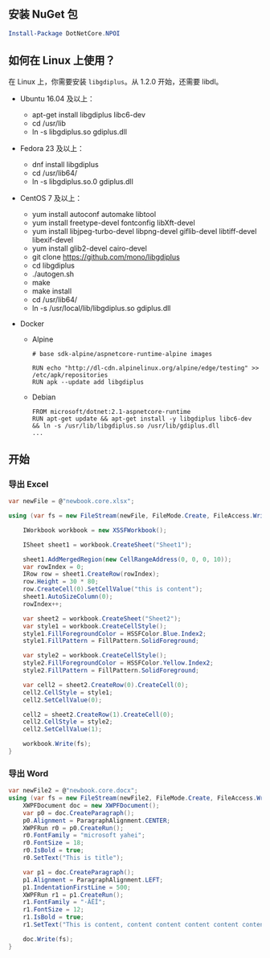 ## 安装 NuGet 包

```powershell
Install-Package DotNetCore.NPOI
```

## 如何在 Linux 上使用？

在 Linux 上，你需要安装 `libgdiplus`。从 1.2.0 开始，还需要 libdl。

- Ubuntu 16.04 及以上：
    - apt-get install libgdiplus libc6-dev
    - cd /usr/lib
    - ln -s libgdiplus.so gdiplus.dll
- Fedora 23 及以上：
    - dnf install libgdiplus
    - cd /usr/lib64/
    - ln -s libgdiplus.so.0 gdiplus.dll
- CentOS 7 及以上：
    - yum install autoconf automake libtool
    - yum install freetype-devel fontconfig libXft-devel
    - yum install libjpeg-turbo-devel libpng-devel giflib-devel libtiff-devel libexif-devel
    - yum install glib2-devel cairo-devel
    - git clone <https://github.com/mono/libgdiplus>
    - cd libgdiplus
    - ./autogen.sh
    - make
    - make install
    - cd /usr/lib64/
    - ln -s /usr/local/lib/libgdiplus.so gdiplus.dll

- Docker
    - Alpine

      ```
      # base sdk-alpine/aspnetcore-runtime-alpine images
  
      RUN echo "http://dl-cdn.alpinelinux.org/alpine/edge/testing" >> /etc/apk/repositories
      RUN apk --update add libgdiplus
      ```

    - Debian

      ```
      FROM microsoft/dotnet:2.1-aspnetcore-runtime
      RUN apt-get update && apt-get install -y libgdiplus libc6-dev && ln -s /usr/lib/libgdiplus.so /usr/lib/gdiplus.dll
      ...
      ```

## 开始

### 导出 Excel

```csharp
var newFile = @"newbook.core.xlsx";

using (var fs = new FileStream(newFile, FileMode.Create, FileAccess.Write)) {

    IWorkbook workbook = new XSSFWorkbook();

    ISheet sheet1 = workbook.CreateSheet("Sheet1");

    sheet1.AddMergedRegion(new CellRangeAddress(0, 0, 0, 10));
    var rowIndex = 0;
    IRow row = sheet1.CreateRow(rowIndex);
    row.Height = 30 * 80;
    row.CreateCell(0).SetCellValue("this is content");
    sheet1.AutoSizeColumn(0);
    rowIndex++;

    var sheet2 = workbook.CreateSheet("Sheet2");
    var style1 = workbook.CreateCellStyle();
    style1.FillForegroundColor = HSSFColor.Blue.Index2;
    style1.FillPattern = FillPattern.SolidForeground;

    var style2 = workbook.CreateCellStyle();
    style2.FillForegroundColor = HSSFColor.Yellow.Index2;
    style2.FillPattern = FillPattern.SolidForeground;

    var cell2 = sheet2.CreateRow(0).CreateCell(0);
    cell2.CellStyle = style1;
    cell2.SetCellValue(0);

    cell2 = sheet2.CreateRow(1).CreateCell(0);
    cell2.CellStyle = style2;
    cell2.SetCellValue(1);

    workbook.Write(fs);
}
```

### 导出 Word

```csharp
var newFile2 = @"newbook.core.docx";
using (var fs = new FileStream(newFile2, FileMode.Create, FileAccess.Write)) {
    XWPFDocument doc = new XWPFDocument();
    var p0 = doc.CreateParagraph();
    p0.Alignment = ParagraphAlignment.CENTER;
    XWPFRun r0 = p0.CreateRun();
    r0.FontFamily = "microsoft yahei";
    r0.FontSize = 18;
    r0.IsBold = true;
    r0.SetText("This is title");

    var p1 = doc.CreateParagraph();
    p1.Alignment = ParagraphAlignment.LEFT;
    p1.IndentationFirstLine = 500;
    XWPFRun r1 = p1.CreateRun();
    r1.FontFamily = "·ÂËÎ";
    r1.FontSize = 12;
    r1.IsBold = true;
    r1.SetText("This is content, content content content content content content content content content");

    doc.Write(fs);
}
```